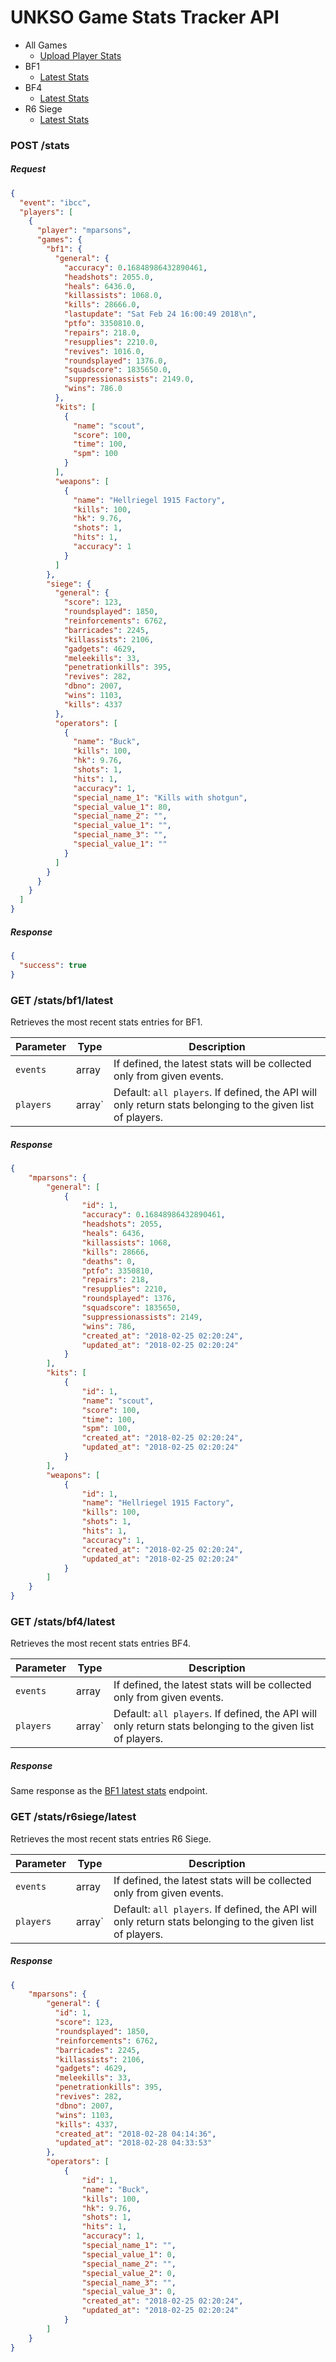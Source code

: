# UNKSO Game Stats Tracker API

- All Games
    - [Upload Player Stats](#upload-player-stats)
- BF1
    - [Latest Stats](#bf1-latest-stats)
- BF4
    - [Latest Stats](#bf4-latest-stats)
- R6 Siege
    - [Latest Stats](#r6siege-latest-stats)


<a id="upload-player-stats"></a>
### POST /stats

##### Request

```json
{
  "event": "ibcc",
  "players": [
    {
      "player": "mparsons",
      "games": {
        "bf1": {
          "general": {
            "accuracy": 0.16848986432890461,
            "headshots": 2055.0,
            "heals": 6436.0,
            "killassists": 1068.0,
            "kills": 28666.0,
            "lastupdate": "Sat Feb 24 16:00:49 2018\n",
            "ptfo": 3350810.0,
            "repairs": 218.0,
            "resupplies": 2210.0,
            "revives": 1016.0,
            "roundsplayed": 1376.0,
            "squadscore": 1835650.0,
            "suppressionassists": 2149.0,
            "wins": 786.0
          },
          "kits": [
            {
              "name": "scout",
              "score": 100,
              "time": 100,
              "spm": 100
            }
          ],
          "weapons": [
            {
              "name": "Hellriegel 1915 Factory",
              "kills": 100,
              "hk": 9.76,
              "shots": 1,
              "hits": 1,
              "accuracy": 1
            }
          ]
        },
        "siege": {
          "general": {
            "score": 123,
            "roundsplayed": 1850,
            "reinforcements": 6762,
            "barricades": 2245,
            "killassists": 2106,
            "gadgets": 4629,
            "meleekills": 33,
            "penetrationkills": 395,
            "revives": 282,
            "dbno": 2007,
            "wins": 1103,
            "kills": 4337
          },
          "operators": [
            {
              "name": "Buck",
              "kills": 100,
              "hk": 9.76,
              "shots": 1,
              "hits": 1,
              "accuracy": 1,
              "special_name_1": "Kills with shotgun",
              "special_value_1": 80,
              "special_name_2": "",
              "special_value_1": "",
              "special_name_3": "",
              "special_value_1": ""
            }
          ]
        }
      }
    }
  ]
}
```

##### Response

```json
{
  "success": true
}
```


<a id="bf1-latest-stats"></a>
### GET /stats/bf1/latest
Retrieves the most recent stats entries for BF1.

| Parameter | Type   | Description                                                                                                |
|-----------|--------|------------------------------------------------------------------------------------------------------------|
| `events`  | array  | If defined, the latest stats will be collected only from given events.                                     |
| `players` | array` | Default: `all players`. If defined, the API will only return stats belonging to the given list of players. |

##### Response

```json
{
    "mparsons": {
        "general": [
            {
                "id": 1,
                "accuracy": 0.16848986432890461,
                "headshots": 2055,
                "heals": 6436,
                "killassists": 1068,
                "kills": 28666,
                "deaths": 0,
                "ptfo": 3350810,
                "repairs": 218,
                "resupplies": 2210,
                "roundsplayed": 1376,
                "squadscore": 1835650,
                "suppressionassists": 2149,
                "wins": 786,
                "created_at": "2018-02-25 02:20:24",
                "updated_at": "2018-02-25 02:20:24"
            }
        ],
        "kits": [
            {
                "id": 1,
                "name": "scout",
                "score": 100,
                "time": 100,
                "spm": 100,
                "created_at": "2018-02-25 02:20:24",
                "updated_at": "2018-02-25 02:20:24"
            }
        ],
        "weapons": [
            {
                "id": 1,
                "name": "Hellriegel 1915 Factory",
                "kills": 100,
                "shots": 1,
                "hits": 1,
                "accuracy": 1,
                "created_at": "2018-02-25 02:20:24",
                "updated_at": "2018-02-25 02:20:24"
            }
        ]
    }
}
```

<a id="bf4-latest-stats"></a>
### GET /stats/bf4/latest
Retrieves the most recent stats entries BF4.

| Parameter | Type   | Description                                                                                                |
|-----------|--------|------------------------------------------------------------------------------------------------------------|
| `events`  | array  | If defined, the latest stats will be collected only from given events.                                     |
| `players` | array` | Default: `all players`. If defined, the API will only return stats belonging to the given list of players. |

##### Response
Same response as the [BF1 latest stats](#bf1-latest-stats) endpoint.

<a id="r6siege-latest-stats"></a>
### GET /stats/r6siege/latest
Retrieves the most recent stats entries R6 Siege.

| Parameter | Type   | Description                                                                                                |
|-----------|--------|------------------------------------------------------------------------------------------------------------|
| `events`  | array  | If defined, the latest stats will be collected only from given events.                                     |
| `players` | array` | Default: `all players`. If defined, the API will only return stats belonging to the given list of players. |

##### Response

```json
{
    "mparsons": {
        "general": {
          "id": 1,
          "score": 123,
          "roundsplayed": 1850,
          "reinforcements": 6762,
          "barricades": 2245,
          "killassists": 2106,
          "gadgets": 4629,
          "meleekills": 33,
          "penetrationkills": 395,
          "revives": 282,
          "dbno": 2007,
          "wins": 1103,
          "kills": 4337,
          "created_at": "2018-02-28 04:14:36",
          "updated_at": "2018-02-28 04:33:53"
        },
        "operators": [
            {
                "id": 1,
                "name": "Buck",
                "kills": 100,
                "hk": 9.76,
                "shots": 1,
                "hits": 1,
                "accuracy": 1,
                "special_name_1": "",
                "special_value_1": 0,
                "special_name_2": "",
                "special_value_2": 0,
                "special_name_3": "",
                "special_value_3": 0,
                "created_at": "2018-02-25 02:20:24",
                "updated_at": "2018-02-25 02:20:24"
            }
        ]
    }
}
```